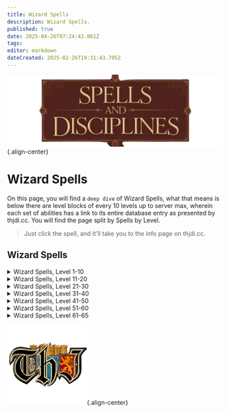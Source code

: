 ```yaml
---
title: Wizard Spells
description: Wizard Spells.
published: true
date: 2025-04-26T07:24:43.061Z
tags: 
editor: markdown
dateCreated: 2025-02-26T19:31:43.795Z
---
```


![spellsdisciplines.webp](/classes-and-abilities/spellsdisciplines.webp){.align-center}

# Wizard Spells

On this page, you will find a `deep dive` of Wizard Spells, what that means is below there are level blocks of every 10 levels up to server max, wherein each set of abilities has a link to its entire database entry as presented by thjdi.cc. You will find the page split by Spells by Level.

> Just click the spell, and it'll take you to the info page on thjdi.cc.

## Wizard Spells

<details>
	<summary>Wizard Spells, Level 1-10 </summary>

|Spell Name|Level|
|---|---|
|<a href="https://www.thjdi.cc/spell/372" target="_blank">Blast of Cold</a>|1|
|<a href="https://www.thjdi.cc/spell/54" target="_blank">Frost Bolt</a>|1|
|<a href="https://www.thjdi.cc/spell/288" target="_blank">Minor Shielding</a>|1|
|<a href="https://www.thjdi.cc/spell/374" target="_blank">Numbing Cold</a>|1|
|<a href="https://www.thjdi.cc/spell/373" target="_blank">Sphere of Light</a>|1|
|<a href="https://www.thjdi.cc/spell/205" target="_blank">True North</a>|1|
|<a href="https://www.thjdi.cc/spell/51" target="_blank">Glimpse</a>|2|
|<a href="https://www.thjdi.cc/spell/378" target="_blank">O`Keil's Radiation</a>|2|
|<a href="https://www.thjdi.cc/spell/375" target="_blank">Fade</a>|3|
|<a href="https://www.thjdi.cc/spell/230" target="_blank">Root</a>|3|
|<a href="https://www.thjdi.cc/spell/36" target="_blank">Gate</a>|4|
|<a href="https://www.thjdi.cc/spell/80" target="_blank">See Invisible</a>|4|
|<a href="https://www.thjdi.cc/spell/376" target="_blank">Shock of Fire</a>|4|
|<a href="https://www.thjdi.cc/spell/379" target="_blank">Fingers of Fire</a>|5|
|<a href="https://www.thjdi.cc/spell/477" target="_blank">Fire Bolt</a>|5|
|<a href="https://www.thjdi.cc/spell/377" target="_blank">Icestrike</a>|6|
|<a href="https://www.thjdi.cc/spell/246" target="_blank">Lesser Shielding</a>|6|
|<a href="https://www.thjdi.cc/spell/232" target="_blank">Sense Summoned</a>|7|
|<a href="https://www.thjdi.cc/spell/354" target="_blank">Shadow Step</a>|7|
|<a href="https://www.thjdi.cc/spell/380" target="_blank">Column of Frost</a>|8|
|<a href="https://www.thjdi.cc/spell/323" target="_blank">Eye of Zomm</a>|8|
|<a href="https://www.thjdi.cc/spell/656" target="_blank">Shock of Ice</a>|8|
|<a href="https://www.thjdi.cc/spell/234" target="_blank">Halo of Light</a>|9|
|<a href="https://www.thjdi.cc/spell/381" target="_blank">Resistant Skin</a>|9|
|<a href="https://www.thjdi.cc/spell/2551" target="_blank">O`Keil's Embers</a>|10|
|<a href="https://www.thjdi.cc/spell/383" target="_blank">Shock of Lightning</a>|10|

</details>

<details>
	<summary>Wizard Spells, Level 11-20 </summary>

|Spell Name|Level|
|---|---|
|<a href="https://www.thjdi.cc/spell/48" target="_blank">Cancel Magic</a>|11|
|<a href="https://www.thjdi.cc/spell/529" target="_blank">Gaze</a>|11|
|<a href="https://www.thjdi.cc/spell/35" target="_blank">Bind Affinity</a>|12|
|<a href="https://www.thjdi.cc/spell/40971" target="_blank">Bind Affinity</a>|12|
|<a href="https://www.thjdi.cc/spell/85" target="_blank">Firestorm</a>|12|
|<a href="https://www.thjdi.cc/spell/382" target="_blank">Frost Spiral of Al'Kabor</a>|12|
|<a href="https://www.thjdi.cc/spell/236" target="_blank">Shieldskin</a>|13|
|<a href="https://www.thjdi.cc/spell/4252" target="_blank">Xalirilan's Lesser Appraisal</a>|13|
|<a href="https://www.thjdi.cc/spell/305" target="_blank">Identify</a>|14|
|<a href="https://www.thjdi.cc/spell/385" target="_blank">Project Lightning</a>|14|
|<a href="https://www.thjdi.cc/spell/4264" target="_blank">Xalirilan's Lesser Discombobulation</a>|14|
|<a href="https://www.thjdi.cc/spell/4276" target="_blank">Xalirilan's Lesser Extrication</a>|14|
|<a href="https://www.thjdi.cc/spell/657" target="_blank">Flame Shock</a>|15|
|<a href="https://www.thjdi.cc/spell/386" target="_blank">Pillar of Fire</a>|15|
|<a href="https://www.thjdi.cc/spell/309" target="_blank">Shielding</a>|15|
|<a href="https://www.thjdi.cc/spell/500" target="_blank">Bind Sight</a>|16|
|<a href="https://www.thjdi.cc/spell/7676" target="_blank">Focus Crude Spellcaster's Empowering Essence</a>|16|
|<a href="https://www.thjdi.cc/spell/7674" target="_blank">Focus Primitive Spellcaster's Empowering Essence</a>|16|
|<a href="https://www.thjdi.cc/spell/7675" target="_blank">Focus Rudimentary Spellcaster's Empowering Essence</a>|16|
|<a href="https://www.thjdi.cc/spell/679" target="_blank">Heat Sight</a>|16|
|<a href="https://www.thjdi.cc/spell/42" target="_blank">Invisibility</a>|16|
|<a href="https://www.thjdi.cc/spell/38" target="_blank">Lightning Bolt</a>|16|
|<a href="https://www.thjdi.cc/spell/22" target="_blank">Force Snap</a>|17|
|<a href="https://www.thjdi.cc/spell/131" target="_blank">Instill</a>|17|
|<a href="https://www.thjdi.cc/spell/2945" target="_blank">Nexus Gate</a>|17|
|<a href="https://www.thjdi.cc/spell/458" target="_blank">Fire Spiral of Al'Kabor</a>|18|
|<a href="https://www.thjdi.cc/spell/2552" target="_blank">Garrison's Mighty Mana Shock</a>|18|
|<a href="https://www.thjdi.cc/spell/2184" target="_blank">Lesser Evacuate</a>|18|
|<a href="https://www.thjdi.cc/spell/542" target="_blank">North Gate</a>|18|
|<a href="https://www.thjdi.cc/spell/578" target="_blank">Sight</a>|19|
|<a href="https://www.thjdi.cc/spell/503" target="_blank">Tishan's Clash</a>|19|
|<a href="https://www.thjdi.cc/spell/541" target="_blank">Tox Gate</a>|19|
|<a href="https://www.thjdi.cc/spell/10882" target="_blank">Blightfire Moors Gate</a>|20|
|<a href="https://www.thjdi.cc/spell/10881" target="_blank">Blightfire Moors Portal</a>|20|
|<a href="https://www.thjdi.cc/spell/108" target="_blank">Elemental Shield</a>|20|
|<a href="https://www.thjdi.cc/spell/543" target="_blank">Fay Gate</a>|20|
|<a href="https://www.thjdi.cc/spell/7677" target="_blank">Focus Makeshift Spellcaster's Empowering Essence</a>|20|
|<a href="https://www.thjdi.cc/spell/7689" target="_blank">Focus Mass Crude Spellcaster's Empowering Essence</a>|20|
|<a href="https://www.thjdi.cc/spell/7687" target="_blank">Focus Mass Primitive Spellcaster's Empowering Essence</a>|20|
|<a href="https://www.thjdi.cc/spell/7688" target="_blank">Focus Mass Rudimentary Spellcaster's Empowering Essence</a>|20|
|<a href="https://www.thjdi.cc/spell/2418" target="_blank">Grimling Gate</a>|20|
|<a href="https://www.thjdi.cc/spell/27749" target="_blank">Primary Anchor Gate</a>|20|
|<a href="https://www.thjdi.cc/spell/27753" target="_blank">Secondary Anchor Gate</a>|20|
|<a href="https://www.thjdi.cc/spell/10880" target="_blank">Translocate: Blightfire Moors</a>|20|

</details>

<details>
	<summary>Wizard Spells, Level 21-30 </summary>

|Spell Name|Level|
|---|---|
|<a href="https://www.thjdi.cc/spell/544" target="_blank">Common Gate</a>|21|
|<a href="https://www.thjdi.cc/spell/387" target="_blank">Leatherskin</a>|21|
|<a href="https://www.thjdi.cc/spell/3795" target="_blank">Stonebrunt Gate</a>|21|
|<a href="https://www.thjdi.cc/spell/261" target="_blank">Levitate</a>|22|
|<a href="https://www.thjdi.cc/spell/545" target="_blank">Nek Gate</a>|22|
|<a href="https://www.thjdi.cc/spell/547" target="_blank">Ro Gate</a>|22|
|<a href="https://www.thjdi.cc/spell/2423" target="_blank">Twilight Gate</a>|22|
|<a href="https://www.thjdi.cc/spell/546" target="_blank">Cazic Gate</a>|23|
|<a href="https://www.thjdi.cc/spell/467" target="_blank">Lightning Storm</a>|23|
|<a href="https://www.thjdi.cc/spell/65" target="_blank">Major Shielding</a>|23|
|<a href="https://www.thjdi.cc/spell/548" target="_blank">West Gate</a>|23|
|<a href="https://www.thjdi.cc/spell/4253" target="_blank">Xalirilan's Appraisal</a>|23|
|<a href="https://www.thjdi.cc/spell/461" target="_blank">Cast Force</a>|24|
|<a href="https://www.thjdi.cc/spell/462" target="_blank">Column of Lightning</a>|24|
|<a href="https://www.thjdi.cc/spell/1325" target="_blank">Combine Gate</a>|24|
|<a href="https://www.thjdi.cc/spell/7690" target="_blank">Focus Mass Makeshift Spellcaster's Empowering Essence</a>|24|
|<a href="https://www.thjdi.cc/spell/464" target="_blank">Frost Shock</a>|24|
|<a href="https://www.thjdi.cc/spell/4265" target="_blank">Xalirilan's Discombobulation</a>|24|
|<a href="https://www.thjdi.cc/spell/4277" target="_blank">Xalirilan's Extrication</a>|24|
|<a href="https://www.thjdi.cc/spell/2553" target="_blank">Minor Familiar</a>|25|
|<a href="https://www.thjdi.cc/spell/562" target="_blank">North Portal</a>|25|
|<a href="https://www.thjdi.cc/spell/3581" target="_blank">O`Keil's Levity</a>|25|
|<a href="https://www.thjdi.cc/spell/528" target="_blank">Yonder</a>|25|
|<a href="https://www.thjdi.cc/spell/468" target="_blank">Energy Storm</a>|26|
|<a href="https://www.thjdi.cc/spell/602" target="_blank">Evacuate: North</a>|26|
|<a href="https://www.thjdi.cc/spell/1899" target="_blank">Imbue Fire Opal</a>|26|
|<a href="https://www.thjdi.cc/spell/465" target="_blank">Inferno Shock</a>|26|
|<a href="https://www.thjdi.cc/spell/636" target="_blank">Bonds of Force</a>|27|
|<a href="https://www.thjdi.cc/spell/563" target="_blank">Fay Portal</a>|27|
|<a href="https://www.thjdi.cc/spell/3183" target="_blank">Knowledge Gate</a>|27|
|<a href="https://www.thjdi.cc/spell/3793" target="_blank">Stonebrunt Portal</a>|27|
|<a href="https://www.thjdi.cc/spell/3999" target="_blank">Mass Imbue Fire Opal</a>|28|
|<a href="https://www.thjdi.cc/spell/459" target="_blank">Shock Spiral of Al'Kabor</a>|28|
|<a href="https://www.thjdi.cc/spell/470" target="_blank">Thunder Strike</a>|28|
|<a href="https://www.thjdi.cc/spell/561" target="_blank">Tox Portal</a>|28|
|<a href="https://www.thjdi.cc/spell/2428" target="_blank">Dawnshroud Gate</a>|29|
|<a href="https://www.thjdi.cc/spell/2420" target="_blank">Grimling Portal</a>|29|
|<a href="https://www.thjdi.cc/spell/579" target="_blank">Magnify</a>|29|
|<a href="https://www.thjdi.cc/spell/2944" target="_blank">Nexus Portal</a>|29|
|<a href="https://www.thjdi.cc/spell/7678" target="_blank">Focus Elementary Spellcaster's Empowering Essence</a>|30|
|<a href="https://www.thjdi.cc/spell/393" target="_blank">Steelskin</a>|30|
|<a href="https://www.thjdi.cc/spell/471" target="_blank">Thunderclap</a>|30|

</details>

<details>
	<summary>Wizard Spells, Level 31-40 </summary>

|Spell Name|Level|
|---|---|
|<a href="https://www.thjdi.cc/spell/463" target="_blank">Circle of Force</a>|31|
|<a href="https://www.thjdi.cc/spell/1419" target="_blank">O`Keil's Flickering Flame</a>|31|
|<a href="https://www.thjdi.cc/spell/603" target="_blank">Evacuate: Fay</a>|32|
|<a href="https://www.thjdi.cc/spell/1744" target="_blank">Harvest</a>|32|
|<a href="https://www.thjdi.cc/spell/1417" target="_blank">Iceclad Gate</a>|32|
|<a href="https://www.thjdi.cc/spell/469" target="_blank">Lava Storm</a>|32|
|<a href="https://www.thjdi.cc/spell/564" target="_blank">Nek Portal</a>|32|
|<a href="https://www.thjdi.cc/spell/565" target="_blank">Cazic Portal</a>|33|
|<a href="https://www.thjdi.cc/spell/66" target="_blank">Greater Shielding</a>|33|
|<a href="https://www.thjdi.cc/spell/1418" target="_blank">Iceclad Portal</a>|33|
|<a href="https://www.thjdi.cc/spell/2425" target="_blank">Twilight Portal</a>|33|
|<a href="https://www.thjdi.cc/spell/4254" target="_blank">Xalirilan's Greater Appraisal</a>|33|
|<a href="https://www.thjdi.cc/spell/1516" target="_blank">Combine Portal</a>|34|
|<a href="https://www.thjdi.cc/spell/7691" target="_blank">Focus Mass Elementary Spellcaster's Empowering Essence</a>|34|
|<a href="https://www.thjdi.cc/spell/2026" target="_blank">Great Divide Gate</a>|34|
|<a href="https://www.thjdi.cc/spell/658" target="_blank">Ice Shock</a>|34|
|<a href="https://www.thjdi.cc/spell/49" target="_blank">Nullify Magic</a>|34|
|<a href="https://www.thjdi.cc/spell/4266" target="_blank">Xalirilan's Greater Discombobulation</a>|34|
|<a href="https://www.thjdi.cc/spell/4278" target="_blank">Xalirilan's Greater Extrication</a>|34|
|<a href="https://www.thjdi.cc/spell/566" target="_blank">Common Portal</a>|35|
|<a href="https://www.thjdi.cc/spell/2554" target="_blank">Elnerick's Entombment of Ice</a>|35|
|<a href="https://www.thjdi.cc/spell/460" target="_blank">Force Spiral of Al'Kabor</a>|35|
|<a href="https://www.thjdi.cc/spell/27751" target="_blank">Primary Anchor Portal</a>|35|
|<a href="https://www.thjdi.cc/spell/27755" target="_blank">Secondary Anchor Portal</a>|35|
|<a href="https://www.thjdi.cc/spell/1338" target="_blank">Translocate: North</a>|35|
|<a href="https://www.thjdi.cc/spell/3833" target="_blank">Translocate: Stonebrunt</a>|35|
|<a href="https://www.thjdi.cc/spell/1423" target="_blank">Great Divide Portal</a>|36|
|<a href="https://www.thjdi.cc/spell/567" target="_blank">Ro Portal</a>|36|
|<a href="https://www.thjdi.cc/spell/1738" target="_blank">Tishan's Relocation</a>|36|
|<a href="https://www.thjdi.cc/spell/1336" target="_blank">Translocate: Fay</a>|36|
|<a href="https://www.thjdi.cc/spell/2943" target="_blank">Translocate: Nexus</a>|36|
|<a href="https://www.thjdi.cc/spell/752" target="_blank">Concussion</a>|37|
|<a href="https://www.thjdi.cc/spell/466" target="_blank">Lightning Shock</a>|37|
|<a href="https://www.thjdi.cc/spell/1739" target="_blank">Markar's Relocation</a>|37|
|<a href="https://www.thjdi.cc/spell/1337" target="_blank">Translocate: Tox</a>|37|
|<a href="https://www.thjdi.cc/spell/568" target="_blank">West Portal</a>|37|
|<a href="https://www.thjdi.cc/spell/539" target="_blank">Chill Sight</a>|38|
|<a href="https://www.thjdi.cc/spell/604" target="_blank">Evacuate: Ro</a>|38|
|<a href="https://www.thjdi.cc/spell/3180" target="_blank">Knowledge Portal</a>|38|
|<a href="https://www.thjdi.cc/spell/84" target="_blank">Shifting Sight</a>|38|
|<a href="https://www.thjdi.cc/spell/1339" target="_blank">Translocate: Combine</a>|38|
|<a href="https://www.thjdi.cc/spell/2027" target="_blank">Wakening Lands Gate</a>|38|
|<a href="https://www.thjdi.cc/spell/2028" target="_blank">Cobalt Scar Gate</a>|39|
|<a href="https://www.thjdi.cc/spell/2430" target="_blank">Dawnshroud Portal</a>|39|
|<a href="https://www.thjdi.cc/spell/132" target="_blank">Immobilize</a>|39|
|<a href="https://www.thjdi.cc/spell/1420" target="_blank">Invisibility to Undead</a>|39|
|<a href="https://www.thjdi.cc/spell/2421" target="_blank">Translocate: Grimling</a>|39|
|<a href="https://www.thjdi.cc/spell/394" target="_blank">Diamondskin</a>|40|
|<a href="https://www.thjdi.cc/spell/7679" target="_blank">Focus Modest Spellcaster's Empowering Essence</a>|40|
|<a href="https://www.thjdi.cc/spell/27757" target="_blank">Primary Anchor Push</a>|40|
|<a href="https://www.thjdi.cc/spell/27758" target="_blank">Secondary Anchor Push</a>|40|
|<a href="https://www.thjdi.cc/spell/1372" target="_blank">Translocate: Common</a>|40|
|<a href="https://www.thjdi.cc/spell/27750" target="_blank">Translocate: Primary Anchor</a>|40|
|<a href="https://www.thjdi.cc/spell/27754" target="_blank">Translocate: Secondary Anchor</a>|40|
|<a href="https://www.thjdi.cc/spell/3811" target="_blank">Vision Shift</a>|40|

</details>

<details>
	<summary>Wizard Spells, Level 41-50 </summary>

|Spell Name|Level|
|---|---|
|<a href="https://www.thjdi.cc/spell/23" target="_blank">Force Strike</a>|41|
|<a href="https://www.thjdi.cc/spell/660" target="_blank">Frost Storm</a>|41|
|<a href="https://www.thjdi.cc/spell/1371" target="_blank">Translocate: Nek</a>|41|
|<a href="https://www.thjdi.cc/spell/2426" target="_blank">Translocate: Twilight</a>|41|
|<a href="https://www.thjdi.cc/spell/109" target="_blank">Elemental Armor</a>|42|
|<a href="https://www.thjdi.cc/spell/605" target="_blank">Evacuate: Nek</a>|42|
|<a href="https://www.thjdi.cc/spell/1374" target="_blank">Translocate: West</a>|42|
|<a href="https://www.thjdi.cc/spell/1399" target="_blank">Wakening Lands Portal</a>|42|
|<a href="https://www.thjdi.cc/spell/1425" target="_blank">Cobalt Scar Portal</a>|43|
|<a href="https://www.thjdi.cc/spell/659" target="_blank">Conflagration</a>|43|
|<a href="https://www.thjdi.cc/spell/73" target="_blank">Gravity Flux</a>|43|
|<a href="https://www.thjdi.cc/spell/1373" target="_blank">Translocate: Ro</a>|43|
|<a href="https://www.thjdi.cc/spell/67" target="_blank">Arch Shielding</a>|44|
|<a href="https://www.thjdi.cc/spell/4099" target="_blank">Bounce</a>|44|
|<a href="https://www.thjdi.cc/spell/1421" target="_blank">Enticement of Flame</a>|44|
|<a href="https://www.thjdi.cc/spell/7692" target="_blank">Focus Mass Modest Spellcaster's Empowering Essence</a>|44|
|<a href="https://www.thjdi.cc/spell/1375" target="_blank">Translocate: Cazic</a>|44|
|<a href="https://www.thjdi.cc/spell/2555" target="_blank">Lesser Familiar</a>|45|
|<a href="https://www.thjdi.cc/spell/733" target="_blank">Supernova</a>|45|
|<a href="https://www.thjdi.cc/spell/2022" target="_blank">Translocate: Iceclad</a>|45|
|<a href="https://www.thjdi.cc/spell/3181" target="_blank">Translocate: Knowledge</a>|45|
|<a href="https://www.thjdi.cc/spell/666" target="_blank">Alter Plane: Hate</a>|46|
|<a href="https://www.thjdi.cc/spell/3849" target="_blank">Alter Plane: Hate II</a>|46|
|<a href="https://www.thjdi.cc/spell/674" target="_blank">Alter Plane: Sky</a>|46|
|<a href="https://www.thjdi.cc/spell/2023" target="_blank">Translocate: Great Divide</a>|46|
|<a href="https://www.thjdi.cc/spell/606" target="_blank">Evacuate: West</a>|47|
|<a href="https://www.thjdi.cc/spell/612" target="_blank">Markar's Clash</a>|47|
|<a href="https://www.thjdi.cc/spell/755" target="_blank">Rend</a>|47|
|<a href="https://www.thjdi.cc/spell/2024" target="_blank">Translocate: Wakening Lands</a>|47|
|<a href="https://www.thjdi.cc/spell/133" target="_blank">Paralyzing Earth</a>|48|
|<a href="https://www.thjdi.cc/spell/2025" target="_blank">Translocate: Cobalt Scar</a>|48|
|<a href="https://www.thjdi.cc/spell/731" target="_blank">Wrath of Al'Kabor</a>|48|
|<a href="https://www.thjdi.cc/spell/732" target="_blank">Ice Comet</a>|49|
|<a href="https://www.thjdi.cc/spell/2431" target="_blank">Translocate: Dawnshroud</a>|49|
|<a href="https://www.thjdi.cc/spell/4067" target="_blank">Ward of Calrena</a>|49|
|<a href="https://www.thjdi.cc/spell/7680" target="_blank">Focus Simple Spellcaster's Empowering Essence</a>|50|
|<a href="https://www.thjdi.cc/spell/2894" target="_blank">Levitation</a>|50|
|<a href="https://www.thjdi.cc/spell/1422" target="_blank">Translocate</a>|50|

</details>

<details>
	<summary>Wizard Spells, Level 51-60 </summary>

|Spell Name|Level|
|---|---|
|<a href="https://www.thjdi.cc/spell/8968" target="_blank">Arcstone Gate</a>|51|
|<a href="https://www.thjdi.cc/spell/8966" target="_blank">Arcstone Portal</a>|51|
|<a href="https://www.thjdi.cc/spell/1631" target="_blank">Atol's Spectral Shackles</a>|51|
|<a href="https://www.thjdi.cc/spell/1637" target="_blank">Draught of Fire</a>|51|
|<a href="https://www.thjdi.cc/spell/16228" target="_blank">Focus of Arcanum</a>|51|
|<a href="https://www.thjdi.cc/spell/1646" target="_blank">Pillar of Frost</a>|51|
|<a href="https://www.thjdi.cc/spell/1634" target="_blank">Tishan's Discord</a>|51|
|<a href="https://www.thjdi.cc/spell/8238" target="_blank">Undershore Gate</a>|51|
|<a href="https://www.thjdi.cc/spell/8236" target="_blank">Undershore Portal</a>|51|
|<a href="https://www.thjdi.cc/spell/1627" target="_blank">Abscond</a>|52|
|<a href="https://www.thjdi.cc/spell/5734" target="_blank">Barindu Gate</a>|52|
|<a href="https://www.thjdi.cc/spell/3706" target="_blank">Frozen Harpoon</a>|52|
|<a href="https://www.thjdi.cc/spell/1642" target="_blank">Lure of Frost</a>|52|
|<a href="https://www.thjdi.cc/spell/1609" target="_blank">Manaskin</a>|52|
|<a href="https://www.thjdi.cc/spell/4963" target="_blank">Natimbi Gate</a>|52|
|<a href="https://www.thjdi.cc/spell/1649" target="_blank">Tears of Druzzil</a>|52|
|<a href="https://www.thjdi.cc/spell/1334" target="_blank">Translocate: Group</a>|52|
|<a href="https://www.thjdi.cc/spell/1526" target="_blank">Annul Magic</a>|53|
|<a href="https://www.thjdi.cc/spell/6181" target="_blank">Bloodfields Gate</a>|53|
|<a href="https://www.thjdi.cc/spell/1650" target="_blank">Inferno of Al'Kabor</a>|53|
|<a href="https://www.thjdi.cc/spell/1653" target="_blank">Jyll's Static Pulse</a>|53|
|<a href="https://www.thjdi.cc/spell/3582" target="_blank">Elemental Cloak</a>|54|
|<a href="https://www.thjdi.cc/spell/2557" target="_blank">Familiar</a>|54|
|<a href="https://www.thjdi.cc/spell/7693" target="_blank">Focus Mass Simple Spellcaster's Empowering Essence</a>|54|
|<a href="https://www.thjdi.cc/spell/4070" target="_blank">Magi Ward</a>|54|
|<a href="https://www.thjdi.cc/spell/4965" target="_blank">Natimbi Portal</a>|54|
|<a href="https://www.thjdi.cc/spell/1645" target="_blank">Pillar of Lightning</a>|54|
|<a href="https://www.thjdi.cc/spell/1610" target="_blank">Shield of the Magi</a>|54|
|<a href="https://www.thjdi.cc/spell/1656" target="_blank">Thunderbolt</a>|54|
|<a href="https://www.thjdi.cc/spell/1639" target="_blank">Voltaic Draught</a>|54|
|<a href="https://www.thjdi.cc/spell/5732" target="_blank">Barindu Portal</a>|55|
|<a href="https://www.thjdi.cc/spell/6183" target="_blank">Bloodfields Portal</a>|55|
|<a href="https://www.thjdi.cc/spell/1643" target="_blank">Draught of Jiva</a>|55|
|<a href="https://www.thjdi.cc/spell/8932" target="_blank">Fire Mark</a>|55|
|<a href="https://www.thjdi.cc/spell/7681" target="_blank">Focus Spellcaster's Empowering Essence</a>|55|
|<a href="https://www.thjdi.cc/spell/1406" target="_blank">Improved Invisibility</a>|55|
|<a href="https://www.thjdi.cc/spell/1638" target="_blank">Lure of Flame</a>|55|
|<a href="https://www.thjdi.cc/spell/1632" target="_blank">Plainsight</a>|55|
|<a href="https://www.thjdi.cc/spell/1648" target="_blank">Tears of Solusek</a>|55|
|<a href="https://www.thjdi.cc/spell/8969" target="_blank">Translocate: Arcstone</a>|55|
|<a href="https://www.thjdi.cc/spell/8239" target="_blank">Translocate: Undershore</a>|55|
|<a href="https://www.thjdi.cc/spell/2558" target="_blank">Decession</a>|56|
|<a href="https://www.thjdi.cc/spell/1654" target="_blank">Jyll's Zephyr of Ice</a>|56|
|<a href="https://www.thjdi.cc/spell/1635" target="_blank">Markar's Discord</a>|56|
|<a href="https://www.thjdi.cc/spell/1651" target="_blank">Retribution of Al'Kabor</a>|56|
|<a href="https://www.thjdi.cc/spell/1641" target="_blank">Draught of Ice</a>|57|
|<a href="https://www.thjdi.cc/spell/1628" target="_blank">Evacuate</a>|57|
|<a href="https://www.thjdi.cc/spell/1720" target="_blank">Eye of Tallon</a>|57|
|<a href="https://www.thjdi.cc/spell/4068" target="_blank">Guard of Calrena</a>|57|
|<a href="https://www.thjdi.cc/spell/1644" target="_blank">Pillar of Flame</a>|57|
|<a href="https://www.thjdi.cc/spell/4964" target="_blank">Translocate: Natimbi</a>|57|
|<a href="https://www.thjdi.cc/spell/1633" target="_blank">Fetter</a>|58|
|<a href="https://www.thjdi.cc/spell/1640" target="_blank">Lure of Lightning</a>|58|
|<a href="https://www.thjdi.cc/spell/1728" target="_blank">Manasink</a>|58|
|<a href="https://www.thjdi.cc/spell/4100" target="_blank">Reflect</a>|58|
|<a href="https://www.thjdi.cc/spell/2559" target="_blank">Spellshield</a>|58|
|<a href="https://www.thjdi.cc/spell/1647" target="_blank">Tears of Prexus</a>|58|
|<a href="https://www.thjdi.cc/spell/6182" target="_blank">Translocate: Bloodfields</a>|58|
|<a href="https://www.thjdi.cc/spell/1722" target="_blank">Flaming Sword of Xuzl</a>|59|
|<a href="https://www.thjdi.cc/spell/7694" target="_blank">Focus Mass Spellcaster's Empowering Essence</a>|59|
|<a href="https://www.thjdi.cc/spell/1636" target="_blank">Invert Gravity</a>|59|
|<a href="https://www.thjdi.cc/spell/1655" target="_blank">Jyll's Wave of Heat</a>|59|
|<a href="https://www.thjdi.cc/spell/1652" target="_blank">Vengeance of Al'Kabor</a>|59|
|<a href="https://www.thjdi.cc/spell/2116" target="_blank">Ancient: Destruction of Ice</a>|60|
|<a href="https://www.thjdi.cc/spell/2117" target="_blank">Ancient: Greater Concussion</a>|60|
|<a href="https://www.thjdi.cc/spell/1724" target="_blank">Disintegrate</a>|60|
|<a href="https://www.thjdi.cc/spell/2883" target="_blank">Elnerick's Electrical Rending</a>|60|
|<a href="https://www.thjdi.cc/spell/7682" target="_blank">Focus Refined Spellcaster's Empowering Essence</a>|60|
|<a href="https://www.thjdi.cc/spell/2884" target="_blank">Garrison's Superior Sundering</a>|60|
|<a href="https://www.thjdi.cc/spell/2560" target="_blank">Greater Familiar</a>|60|
|<a href="https://www.thjdi.cc/spell/1311" target="_blank">Hsagra's Wrath</a>|60|
|<a href="https://www.thjdi.cc/spell/1426" target="_blank">Ice Spear of Solist</a>|60|
|<a href="https://www.thjdi.cc/spell/1769" target="_blank">Lure of Ice</a>|60|
|<a href="https://www.thjdi.cc/spell/1310" target="_blank">Porlos' Fury</a>|60|
|<a href="https://www.thjdi.cc/spell/10879" target="_blank">Sunderock Springs Gate</a>|60|
|<a href="https://www.thjdi.cc/spell/10878" target="_blank">Sunderock Springs Portal</a>|60|
|<a href="https://www.thjdi.cc/spell/1658" target="_blank">Sunstrike</a>|60|
|<a href="https://www.thjdi.cc/spell/33099" target="_blank">Teleport Guild Hall Anchor</a>|60|
|<a href="https://www.thjdi.cc/spell/41188" target="_blank">Teleport Guild Hall Anchor</a>|60|
|<a href="https://www.thjdi.cc/spell/27752" target="_blank">Teleport Primary Anchor </a>|60|
|<a href="https://www.thjdi.cc/spell/27756" target="_blank">Teleport Secondary Anchor </a>|60|
|<a href="https://www.thjdi.cc/spell/5735" target="_blank">Translocate: Barindu</a>|60|
|<a href="https://www.thjdi.cc/spell/10877" target="_blank">Translocate: Sunderock Springs</a>|60|
|<a href="https://www.thjdi.cc/spell/1657" target="_blank">Winds of Gelid</a>|60|

</details>

<details>
	<summary>Wizard Spells, Level 61-65 </summary>

|Spell Name|Level|
|---|---|
|<a href="https://www.thjdi.cc/spell/6737" target="_blank">Claw of Frost</a>|61|
|<a href="https://www.thjdi.cc/spell/3194" target="_blank">Greater Fetter</a>|61|
|<a href="https://www.thjdi.cc/spell/3328" target="_blank">Lure of Thunder</a>|61|
|<a href="https://www.thjdi.cc/spell/3326" target="_blank">Resistant Armor</a>|61|
|<a href="https://www.thjdi.cc/spell/3300" target="_blank">Shield of the Arcane</a>|61|
|<a href="https://www.thjdi.cc/spell/3327" target="_blank">Tears of Ro</a>|61|
|<a href="https://www.thjdi.cc/spell/3330" target="_blank">Draught of Ro</a>|62|
|<a href="https://www.thjdi.cc/spell/3329" target="_blank">Elemental Barrier</a>|62|
|<a href="https://www.thjdi.cc/spell/3331" target="_blank">Lure of Ro</a>|62|
|<a href="https://www.thjdi.cc/spell/6176" target="_blank">Slaughter Gate</a>|62|
|<a href="https://www.thjdi.cc/spell/3243" target="_blank">Teleport</a>|62|
|<a href="https://www.thjdi.cc/spell/3335" target="_blank">Agnarr's Thunder</a>|63|
|<a href="https://www.thjdi.cc/spell/3976" target="_blank">Draught of Lightning</a>|63|
|<a href="https://www.thjdi.cc/spell/3334" target="_blank">Draught of Thunder</a>|63|
|<a href="https://www.thjdi.cc/spell/3301" target="_blank">Force Shield</a>|63|
|<a href="https://www.thjdi.cc/spell/3337" target="_blank">Iceflame of E`ci</a>|63|
|<a href="https://www.thjdi.cc/spell/4071" target="_blank">Mana Ward</a>|63|
|<a href="https://www.thjdi.cc/spell/3336" target="_blank">Draught of E`ci</a>|64|
|<a href="https://www.thjdi.cc/spell/7695" target="_blank">Focus Mass Refined Spellcaster's Empowering Essence</a>|64|
|<a href="https://www.thjdi.cc/spell/4066" target="_blank">Ice Meteor</a>|64|
|<a href="https://www.thjdi.cc/spell/11985" target="_blank">Katta Castrum Gate</a>|64|
|<a href="https://www.thjdi.cc/spell/4069" target="_blank">Protection of Calrena</a>|64|
|<a href="https://www.thjdi.cc/spell/3302" target="_blank">Shield of Maelin</a>|64|
|<a href="https://www.thjdi.cc/spell/6178" target="_blank">Slaughter Portal</a>|64|
|<a href="https://www.thjdi.cc/spell/3189" target="_blank">Tears of Arlyxir</a>|64|
|<a href="https://www.thjdi.cc/spell/3333" target="_blank">Telekin</a>|64|
|<a href="https://www.thjdi.cc/spell/4981" target="_blank">Ancient: Strike of Chaos</a>|65|
|<a href="https://www.thjdi.cc/spell/4905" target="_blank">Black Ice</a>|65|
|<a href="https://www.thjdi.cc/spell/7683" target="_blank">Focus Intricate Spellcaster's Empowering Essence</a>|65|
|<a href="https://www.thjdi.cc/spell/5458" target="_blank">Gelidin Comet</a>|65|
|<a href="https://www.thjdi.cc/spell/3244" target="_blank">Greater Decession</a>|65|
|<a href="https://www.thjdi.cc/spell/3191" target="_blank">Shock of Magic</a>|65|
|<a href="https://www.thjdi.cc/spell/3339" target="_blank">Strike of Solusek</a>|65|
|<a href="https://www.thjdi.cc/spell/3332" target="_blank">Tears of Marr</a>|65|
|<a href="https://www.thjdi.cc/spell/4907" target="_blank">Telaka</a>|65|
|<a href="https://www.thjdi.cc/spell/4906" target="_blank">White Fire</a>|65|

</details>

![pagebreak1.webp](/pagebreak1.webp){.align-center}